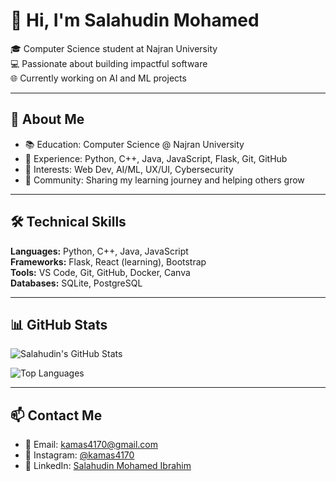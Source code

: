 # 👋 Hi, I'm Salahudin Mohamed

🎓 Computer Science student at Najran University  
💻 Passionate about building impactful software  
🌐 Currently working on AI and ML projects

---

## 🚀 About Me

- 📚 Education: Computer Science @ Najran University
- 💼 Experience: Python, C++, Java, JavaScript, Flask, Git, GitHub
- 🧠 Interests: Web Dev, AI/ML, UX/UI, Cybersecurity
- 📢 Community: Sharing my learning journey and helping others grow

---

## 🛠️ Technical Skills

**Languages:** Python, C++, Java, JavaScript  
**Frameworks:** Flask, React (learning), Bootstrap  
**Tools:** VS Code, Git, GitHub, Docker, Canva  
**Databases:** SQLite, PostgreSQL

---

## 📊 GitHub Stats

![Salahudin's GitHub Stats](https://github-readme-stats.vercel.app/api?username=kamas4170&show_icons=true&theme=radical)

![Top Languages](https://github-readme-stats.vercel.app/api/top-langs/?username=kamas4170&layout=compact&theme=radical)

---

## 📫 Contact Me

- 📧 Email: kamas4170@gmail.com  
- 📸 Instagram: [@kamas4170](https://instagram.com/kamas4170)  
- 💼 LinkedIn: [Salahudin Mohamed Ibrahim](https://www.linkedin.com/in/salahudin-mohamed-ibrahim-6a06692b5)


<!--
**Kamas4170/Kamas4170** is a ✨ _special_ ✨ repository because its `README.md` (this file) appears on your GitHub profile.

Here are some ideas to get you started:

- 🔭 I’m currently working on ...
- 🌱 I’m currently learning ...
- 👯 I’m looking to collaborate on ...
- 🤔 I’m looking for help with ...
- 💬 Ask me about ...
- 📫 How to reach me: ...
- 😄 Pronouns: ...
- ⚡ Fun fact: ...
-->
